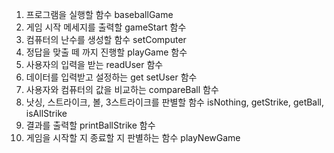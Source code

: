 1. 프로그램을 실행할 함수 baseballGame
2. 게임 시작 메세지를 출력할 gameStart 함수
3. 컴퓨터의 난수를 생성할 함수 setComputer
4. 정답을 맞출 떼 까지 진행할 playGame 함수
5. 사용자의 입력을 받는 readUser 함수
6. 데이터를 입력받고 설정하는 get setUser 함수
7. 사용자와 컴퓨터의 값을 비교하는 compareBall 함수
8. 낫싱, 스트라이크, 볼, 3스트라이크를 판별할 함수 isNothing, getStrike, getBall, isAllStrike
9. 결과를 출력할 printBallStrike 함수
10. 게임을 시작할 지 종료할 지 판별하는 함수 playNewGame